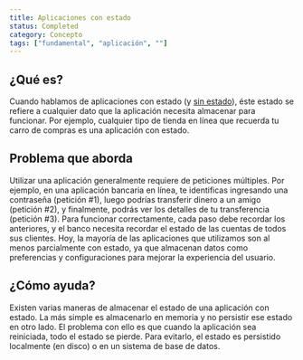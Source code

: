 ```yaml
---
title: Aplicaciones con estado
status: Completed
category: Concepto
tags: ["fundamental", "aplicación", ""]
---
```


## ¿Qué es?

Cuando hablamos de aplicaciones con estado (y [sin estado](/es/stateless-apps/)),
éste estado se refiere a cualquier dato que la aplicación necesita almacenar para funcionar.
Por ejemplo, cualquier tipo de tienda en línea que recuerda tu carro de compras es una aplicación con estado.

## Problema que aborda

Utilizar una aplicación generalmente requiere de peticiones múltiples.
Por ejemplo, en una aplicación bancaria en línea, te identificas
ingresando una contraseña (petición #1),
luego podrías transferir dinero a un amigo (petición #2),
y finalmente, podrás ver los detalles de tu transferencia (petición #3).
Para funcionar correctamente, cada paso debe recordar los anteriores,
y el banco necesita recordar el estado de las cuentas de todos sus clientes.
Hoy, la mayoría de las aplicaciones que utilizamos son al menos parcialmente con estado,
ya que almacenan datos como preferencias y configuraciones para mejorar la experiencia del usuario.

## ¿Cómo ayuda?

Existen varias maneras de almacenar el estado de una aplicación con estado.
La más simple es almacenarlo en memoria y no persistir ese estado en otro lado.
El problema con ello es que cuando la aplicación sea reiniciada, todo el estado se pierde.
Para evitarlo, el estado es persistido localmente (en disco) o en un sistema de base de datos.